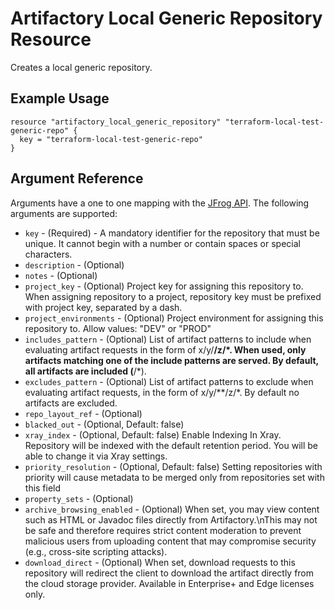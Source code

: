 # Artifactory Local Generic Repository Resource

Creates a local generic repository.

## Example Usage

```hcl
resource "artifactory_local_generic_repository" "terraform-local-test-generic-repo" {
  key = "terraform-local-test-generic-repo"
}
```

## Argument Reference

Arguments have a one to one mapping with the [JFrog API](https://www.jfrog.com/confluence/display/RTF/Repository+Configuration+JSON). The following arguments are supported:

* `key` - (Required) - A mandatory identifier for the repository that must be unique. It cannot begin with a number or contain spaces or special characters.
* `description` - (Optional)
* `notes` - (Optional)
* `project_key` - (Optional) Project key for assigning this repository to. When assigning repository to a project, repository key must be prefixed with project key, separated by a dash.
* `project_environments` - (Optional) Project environment for assigning this repository to. Allow values: "DEV" or "PROD"
* `includes_pattern` - (Optional) List of artifact patterns to include when evaluating artifact requests in the form of x/y/**/z/*. When used, only artifacts matching one of the include patterns are served. By default, all artifacts are included (**/*).
* `excludes_pattern` - (Optional) List of artifact patterns to exclude when evaluating artifact requests, in the form of x/y/**/z/*. By default no artifacts are excluded.
* `repo_layout_ref` - (Optional)
* `blacked_out` - (Optional, Default: false)
* `xray_index` - (Optional, Default: false) Enable Indexing In Xray. Repository will be indexed with the default retention period. You will be able to change it via Xray settings.
* `priority_resolution` - (Optional, Default: false) Setting repositories with priority will cause metadata to be merged only from repositories set with this field
* `property_sets` - (Optional)
* `archive_browsing_enabled` - (Optional) When set, you may view content such as HTML or Javadoc files directly from Artifactory.\nThis may not be safe and therefore requires strict content moderation to prevent malicious users from uploading content that may compromise security (e.g., cross-site scripting attacks).
* `download_direct` - (Optional) When set, download requests to this repository will redirect the client to download the artifact directly from the cloud storage provider. Available in Enterprise+ and Edge licenses only.
